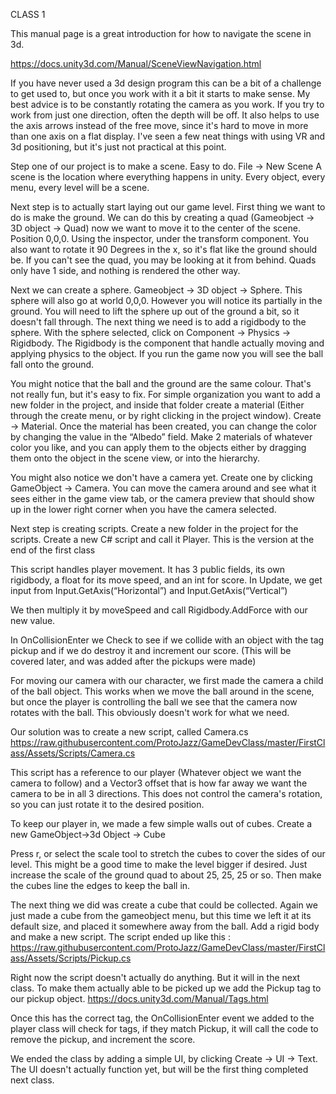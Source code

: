CLASS 1


This manual page is a great introduction for how to navigate the scene in 3d. 

https://docs.unity3d.com/Manual/SceneViewNavigation.html


If you have never used a 3d design program this can be a bit of a challenge to get used to, but once you work with it a bit it starts to make sense. My best advice is to be constantly rotating the camera as you work. If you try to work from just one direction, often the depth will be off. It also helps to use the axis arrows instead of the free move, since it's hard to move in more than one axis on a flat display. I've seen a few neat things with using VR and 3d positioning, but it's just not practical at this point. 


Step one of our project is to make a scene. Easy to do. File -> New Scene
A scene is the location where everything happens in unity. Every object, every menu, every level will be a scene. 


Next step is to actually start laying out our game level. First thing we want to do is make the ground. We can do this by creating a quad (Gameobject -> 3D object -> Quad) now we want to move it to the center of the scene. Position 0,0,0. Using the inspector, under the transform component. You also want to rotate it 90 Degrees in the x, so it's flat like the ground should be. If you can't see the quad, you may be looking at it from behind. Quads only have 1 side, and nothing is rendered the other way. 


Next we can create a sphere. Gameobject -> 3D object -> Sphere. 
This sphere will also go at world 0,0,0. However you will notice its partially in the ground. You will need to lift the sphere up out of the ground a bit, so it doesn't fall through. The next thing we need is to add a rigidbody to the sphere. With the sphere selected, click on Component -> Physics -> Rigidbody. The Rigidbody is the component that handle actually moving and applying physics to the object. If you run the game now you will see the ball fall onto the ground. 


You might notice that the ball and the ground are the same colour. That's not really fun, but it's easy to fix. For simple organization you want to add a new folder in the project, and inside that folder create a material (Either through the create menu, or by right clicking in the project window). Create -> Material. Once the material has been created, you can change the color by changing the value in the “Albedo” field. Make 2 materials of whatever color you like, and you can apply them to the objects either by dragging them onto the object in the scene view, or into the hierarchy. 


You might also notice we don't have a camera yet. Create one by clicking GameObject -> Camera. You can move the camera around and see what it sees either in the game view tab, or the camera preview that should show up in the lower right corner when you have the camera selected.


Next step is creating scripts. Create a new folder in the project for the scripts. Create a new C# script and call it Player. 
This is the version at the end of the first class


This script handles player movement. 
It has 3 public fields, its own rigidbody, a float for its move speed, and an int for score.
In Update, we get input from Input.GetAxis(“Horizontal”) and Input.GetAxis(“Vertical”) 


We then multiply it by moveSpeed and call Rigidbody.AddForce with our new value.


In OnCollisionEnter we Check to see if we collide with an object with the tag pickup and if we do destroy it and increment our score.  (This will be covered later, and was added after the pickups were made)


For moving our camera with our character, we first made the camera a child of the ball object. This works when we move the ball around in the scene, but once the player is controlling the ball we see that the camera now rotates with the ball. This obviously doesn't work for what we need. 


Our solution was to create a new script, called Camera.cs
https://raw.githubusercontent.com/ProtoJazz/GameDevClass/master/FirstClass/Assets/Scripts/Camera.cs


This script has a reference to our player (Whatever object we want the camera to follow) and a Vector3 offset that is how far away we want the camera to be in all 3 directions. This does not control the camera's rotation, so you can just rotate it to the desired position. 


To keep our player in, we made a few simple walls out of cubes. Create a new GameObject->3d Object -> Cube


Press r, or select the scale tool to stretch the cubes to cover the sides of our level. This might be a good time to make the level bigger if desired. Just increase the scale of the ground quad to about 25, 25, 25 or so. Then make the cubes line the edges to keep the ball in. 


The next thing we did was create a cube that could be collected. Again we just made a cube from the gameobject menu, but this time we left it at its default size, and placed it somewhere away from the ball. Add a rigid body and make a new script. 
The script ended up like this : 
https://raw.githubusercontent.com/ProtoJazz/GameDevClass/master/FirstClass/Assets/Scripts/Pickup.cs


Right now the script doesn't actually do anything. But it will in the next class. 
To make them actually able to be picked up we add the Pickup tag to our pickup object. 
https://docs.unity3d.com/Manual/Tags.html


Once this has the correct tag, the OnCollisionEnter event we added to the player class will check for tags, if they match Pickup, it will call the code to remove the pickup, and increment the score. 


We ended the class by adding a simple UI, by clicking Create -> UI -> Text. The UI doesn't actually function yet, but will be the first thing completed next class. 
